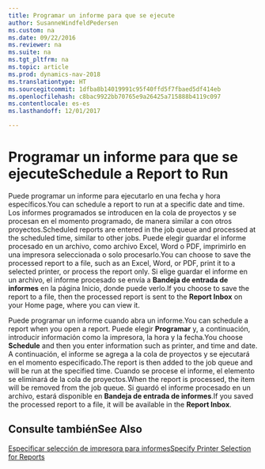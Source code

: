 ```yaml
---
title: Programar un informe para que se ejecute
author: SusanneWindfeldPedersen
ms.custom: na
ms.date: 09/22/2016
ms.reviewer: na
ms.suite: na
ms.tgt_pltfrm: na
ms.topic: article
ms.prod: dynamics-nav-2018
ms.translationtype: HT
ms.sourcegitcommit: 1dfba8b14019991c95f40ffd5f7fbaed5df414eb
ms.openlocfilehash: c8bac9922bb70765e9a26425a715888b4119c097
ms.contentlocale: es-es
ms.lasthandoff: 12/01/2017

---
```

    
# <a name="schedule-a-report-to-run"></a><span data-ttu-id="59d00-102">Programar un informe para que se ejecute</span><span class="sxs-lookup"><span data-stu-id="59d00-102">Schedule a Report to Run</span></span>
<span data-ttu-id="59d00-103">Puede programar un informe para ejecutarlo en una fecha y hora específicos.</span><span class="sxs-lookup"><span data-stu-id="59d00-103">You can schedule a report to run at a specific date and time.</span></span> <span data-ttu-id="59d00-104">Los informes programados se introducen en la cola de proyectos y se procesan en el momento programado, de manera similar a con otros proyectos.</span><span class="sxs-lookup"><span data-stu-id="59d00-104">Scheduled reports are entered in the job queue and processed at the scheduled time, similar to other jobs.</span></span> <span data-ttu-id="59d00-105">Puede elegir guardar el informe procesado en un archivo, como archivo Excel, Word o PDF, imprimirlo en una impresora seleccionada o solo procesarlo.</span><span class="sxs-lookup"><span data-stu-id="59d00-105">You can choose to save the processed report to a file, such as an Excel, Word, or PDF, print it to a selected printer, or process the report only.</span></span> <span data-ttu-id="59d00-106">Si elige guardar el informe en un archivo, el informe procesado se envía a **Bandeja de entrada de informes** en la página Inicio, donde puede verlo.</span><span class="sxs-lookup"><span data-stu-id="59d00-106">If you choose to save the report to a file, then the processed report is sent to the **Report Inbox** on your Home page, where you can view it.</span></span> 

<span data-ttu-id="59d00-107">Puede programar un informe cuando abra un informe.</span><span class="sxs-lookup"><span data-stu-id="59d00-107">You can schedule a report when you open a report.</span></span> <span data-ttu-id="59d00-108">Puede elegir **Programar** y, a continuación, introducir información como la impresora, la hora y la fecha.</span><span class="sxs-lookup"><span data-stu-id="59d00-108">You choose **Schedule** and then you enter information such as printer, and time and date.</span></span> <span data-ttu-id="59d00-109">A continuación, el informe se agrega a la cola de proyectos y se ejecutará en el momento especificado.</span><span class="sxs-lookup"><span data-stu-id="59d00-109">The report is then added to the job queue and will be run at the specified time.</span></span> <span data-ttu-id="59d00-110">Cuando se procese el informe, el elemento se eliminará de la cola de proyectos.</span><span class="sxs-lookup"><span data-stu-id="59d00-110">When the report is processed, the item will be removed from the job queue.</span></span> <span data-ttu-id="59d00-111">Si guardó el informe procesado en un archivo, estará disponible en **Bandeja de entrada de informes**.</span><span class="sxs-lookup"><span data-stu-id="59d00-111">If you saved the processed report to a file, it will be available in the **Report Inbox**.</span></span>

## <a name="see-also"></a><span data-ttu-id="59d00-112">Consulte también</span><span class="sxs-lookup"><span data-stu-id="59d00-112">See Also</span></span>
[<span data-ttu-id="59d00-113">Especificar selección de impresora para informes</span><span class="sxs-lookup"><span data-stu-id="59d00-113">Specify Printer Selection for Reports</span></span>](ui-specify-printer-selection-reports.md) 

 


